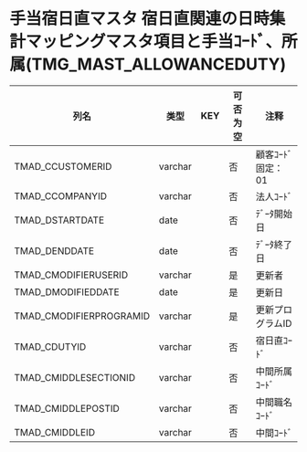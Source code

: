 # 手当宿日直マスタ                      宿日直関連の日時集計マッピングマスタ項目と手当ｺｰﾄﾞ、所属(TMG_MAST_ALLOWANCEDUTY)
| 列名   | 类型   | KEY  | 可否为空 | 注释   |
| ---- | ---- | ---- | ---- | ---- |
|TMAD_CCUSTOMERID|varchar||否|顧客ｺｰﾄﾞ                        固定：01                                                       |
|TMAD_CCOMPANYID|varchar||否|法人ｺｰﾄﾞ                                                                                    |
|TMAD_DSTARTDATE|date||否|ﾃﾞｰﾀ開始日                                                                                   |
|TMAD_DENDDATE|date||否|ﾃﾞｰﾀ終了日                                                                                   |
|TMAD_CMODIFIERUSERID|varchar||是|更新者                                                                                       |
|TMAD_DMODIFIEDDATE|date||是|更新日                                                                                       |
|TMAD_CMODIFIERPROGRAMID|varchar||是|更新プログラムID                                                                                 |
|TMAD_CDUTYID|varchar||否|宿日直ｺｰﾄﾞ                                                                                   |
|TMAD_CMIDDLESECTIONID|varchar||否|中間所属ｺｰﾄﾞ                                                                                  |
|TMAD_CMIDDLEPOSTID|varchar||否|中間職名ｺｰﾄﾞ                                                                                  |
|TMAD_CMIDDLEID|varchar||否|中間ｺｰﾄﾞ                                                                                    |
